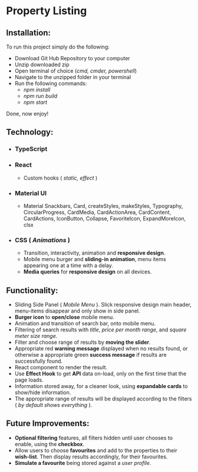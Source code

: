 # **Property Listing**

## **Installation:**

To run this project simply do the following:

* Download Git Hub Repository to your computer
* Unzip downloaded zip
* Open terminal of choice (*cmd, cmder, powershell*)
* Navigate to the unzipped folder in your terminal
* Run the following commands:
    * *npm install*
    * *npm run build*
    * *npm start*

Done, now enjoy!

## **Technology:**
* ### **TypeScript**
* ### **React**
    * Custom hooks ( *static, effect* )
* ### **Material UI**
    * Material Snackbars, Card, createStyles, makeStyles, Typography, CircularProgress, CardMedia, CardActionArea, CardContent, CardActions, IconButton, Collapse, FavoriteIcon, ExpandMoreIcon, clsx
* ### **CSS ( *Animations* )**
    * Transition, interactivity, animation and **responsive design**.
    * Mobile menu burger and **sliding-in animation**, menu items appearing one at a time with a delay.
    * **Media queries** for **responsive design** on all devices.

## **Functionality:**
* Sliding Side Panel ( *Mobile Menu* ). Slick responsive design main header, menu-items disappear and only show in side panel.
* **Burger icon** to **open/close** mobile menu.
* Animation and transition of search bar, onto mobile menu.
* Filtering of search results with *title*, *price per month range*, and *square meter size range*. 
* Filter and choose range of results by **moving the slider**.
* Appropriate red **warning message** displayed when no results found, or otherwise a appropriate green **success message** if results are successfully found.
* React component to render the result.
* Use **Effect Hook** to get **API** data on-load, only on the first time that the page loads.
* Information stored away, for a cleaner look, using **expandable cards** to show/hide information.
* The appropriate range of results will be displayed according to the filters ( *by default shows everything* ).

## **Future Improvements:**
* **Optional filtering** features, all filters hidden until user chooses to enable, using the **checkbox**.
* Allow users to choose **favourites** and add to the properties to their **wish-list**. Then display results accordingly, for their favourites.
* **Simulate a favourite** being stored against a *user profile*.
